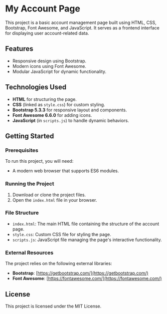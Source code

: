 # My Account Page

This project is a basic account management page built using HTML, CSS, Bootstrap, Font Awesome, and JavaScript. It serves as a frontend interface for displaying user account-related data.

## Features
- Responsive design using Bootstrap.
- Modern icons using Font Awesome.
- Modular JavaScript for dynamic functionality.

## Technologies Used
- **HTML** for structuring the page.
- **CSS** (linked as `style.css`) for custom styling.
- **Bootstrap 5.3.3** for responsive layout and components.
- **Font Awesome 6.6.0** for adding icons.
- **JavaScript** (in `scripts.js`) to handle dynamic behaviors.

## Getting Started

### Prerequisites
To run this project, you will need:
- A modern web browser that supports ES6 modules.

### Running the Project
1. Download or clone the project files.
2. Open the `index.html` file in your browser.

### File Structure
- `index.html`: The main HTML file containing the structure of the account page.
- `style.css`: Custom CSS file for styling the page.
- `scripts.js`: JavaScript file managing the page's interactive functionality.

### External Resources
The project relies on the following external libraries:
- **Bootstrap**: [https://getbootstrap.com/](https://getbootstrap.com/)
- **Font Awesome**: [https://fontawesome.com/](https://fontawesome.com/)

## License
This project is licensed under the MIT License.
